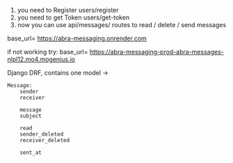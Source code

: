1. you need to Register users/register
2. you need to get Token users/get-token
3. now you can use api/messages/ routes to read / delete / send messages

base_url= https://abra-messaging.onrender.com

if not working try: 
    base_url= https://abra-messaging-prod-abra-messages-nlpl12.mo4.mogenius.io

Django DRF, contains one model ->

    Message:
        sender
        receiver 

        message
        subject 

        read 
        sender_deleted 
        receiver_deleted 

        sent_at 